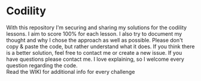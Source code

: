 # Codility
With this repository I'm securing and sharing my solutions for the codility lessons. I aim to score 100% for each lesson. I also try to document my thought and why I chose the approach as well as possible. Please don't copy & paste the code, but rather understand what it does. If you think there is a better solution, feel free to contact me or create a new issue. If you have questions please contact me. I love explaining, so I welcome every question regarding the code.     
Read the WIKI for additional info for every challenge
